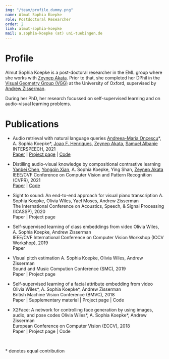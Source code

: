 ```yaml
---
img: "/team/profile_dummy.png"
name: Almut Sophia Koepke
role: Postdoctoral Researcher
order: 2
link: almut-sophia-koepke
mail: a.sophia-koepke (at) uni-tuebingen.de
---
```


# Profile
Almut Sophia Koepke is a post-doctoral researcher in the EML group where she works with [Zeynep Akata](https://www.eml-unitue.de/people/zeynep-akata). Prior to that, she completed her DPhil in the [Visual Geometry Group (VGG)](https://www.robots.ox.ac.uk/~vgg/) at the University of Oxford, supervised by [Andrew Zisserman](https://www.robots.ox.ac.uk/~az/).

During her PhD, her research focussed on self-supervised learning and on audio-visual learning problems.

# Publications

* Audio retrieval with natural language queries
[Andreea-Maria Oncescu](https://www.robots.ox.ac.uk/~oncescu/)\*, A. Sophia Koepke\*, [Joao F. Henriques](https://www.robots.ox.ac.uk/~joao/), [Zeynep Akata](https://www.eml-unitue.de/people/zeynep-akata), [Samuel Albanie](https://www.robots.ox.ac.uk/~albanie/)\
INTERSPEECH, 2021\
[Paper](https://arxiv.org/pdf/2105.02192.pdf) | [Project page](https://www.robots.ox.ac.uk/~vgg/research/audio-retrieval/) | [Code](https://github.com/oncescuandreea/audio-retrieval)

* Distilling audio-visual knowledge by compositional contrastive learning
[Yanbei Chen](https://www.eml-unitue.de/people/yanbei-chen), [Yongqin Xian](https://www.eml-unitue.de/people/yongqin-xian), A. Sophia Koepke, Ying Shan, [Zeynep Akata](https://www.eml-unitue.de/people/zeynep-akata)\
IEEE/CVF Conference on Computer Vision and Pattern Recognition (CVPR), 2021\
[Paper](https://arxiv.org/abs/2104.10955) | [Code](https://github.com/yanbeic/CCL)

* Sight to sound: An end-to-end approach for visual piano transcription
A. Sophia Koepke, Olivia Wiles, Yael Moses, Andrew Zisserman\
The International Conference on Acoustics, Speech, & Signal Processing (ICASSP), 2020\
Paper | Project page

* Self-supervised learning of class embeddings from video
Olivia Wiles, A. Sophia Koepke, Andrew Zisserman\
IEEE/CVF International Conference on Computer Vision Workshop (ICCV Workshop), 2019\
Paper

* Visual pitch estimation
A. Sophia Koepke, Olivia Wiles, Andrew Zisserman\
Sound and Music Compution Conference (SMC), 2019\
Paper | Project page

* Self-supervised learning of a facial attribute embedding from video
Olivia Wiles\*, A. Sophia Koepke\*, Andrew Zisserman\
British Machine Vision Conference (BMVC), 2018\
Paper | Supplementary material | Project page | Code

* X2Face: A network for controlling face generation by using images, audio, and pose codes
Olivia Wiles\*, A. Sophia Koepke\*, Andrew Zisserman\
European Conference on Computer Vision (ECCV), 2018\
Paper | Project page | Code

&nbsp;

\* denotes equal contribution

